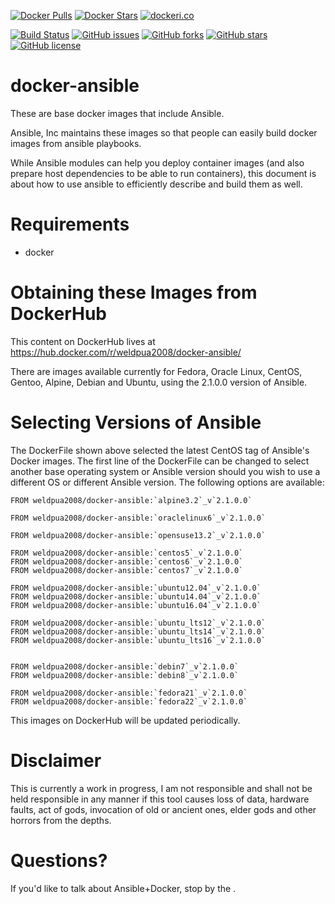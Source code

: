 [![Docker Pulls](https://img.shields.io/docker/pulls/mashape/kong.svg)](https://hub.docker.com/r/weldpua2008/docker-ansible/)
[![Docker Stars](https://img.shields.io/docker/stars/_/ubuntu.svg)](https://hub.docker.com/r/weldpua2008/docker-ansible/)
[![dockeri.co](http://dockeri.co/image/weldpua2008/docker-ansible)](https://hub.docker.com/r/weldpua2008/docker-ansible/)

[![Build Status](https://travis-ci.org/weldpua2008/docker-ansible.svg?branch=ansible_2.1.0.0)](https://travis-ci.org/weldpua2008/docker-ansible) [![GitHub issues](https://img.shields.io/github/issues/weldpua2008/docker-ansible.svg)](https://github.com/weldpua2008/docker-ansible/issues) [![GitHub forks](https://img.shields.io/github/forks/weldpua2008/docker-ansible.svg)](https://github.com/weldpua2008/docker-ansible/network) [![GitHub stars](https://img.shields.io/github/stars/weldpua2008/docker-ansible.svg)](https://github.com/weldpua2008/docker-ansible/stargazers) [![GitHub license](https://img.shields.io/badge/license-MIT-blue.svg)](https://raw.githubusercontent.com/weldpua2008/docker-ansible/master/LICENSE) 

docker-ansible
===================
These are base docker images that include Ansible.  

Ansible, Inc maintains these images so that people can easily build docker images from ansible playbooks.

While Ansible modules can help you deploy container images (and also prepare host dependencies to be able to run containers), this document is about how to use ansible to efficiently describe and build them as well.

Requirements
=====================================

* docker

Obtaining these Images from DockerHub
=====================================

This content on DockerHub lives at https://hub.docker.com/r/weldpua2008/docker-ansible/

There are images available currently for Fedora, Oracle Linux, CentOS, Gentoo, Alpine, Debian and Ubuntu, using the 2.1.0.0 version of Ansible.

Selecting Versions of Ansible
=============================
The DockerFile shown above selected the latest CentOS tag of Ansible's Docker images.
The first line of the DockerFile can be changed to select another base operating system or Ansible version should you wish to use a different OS or different Ansible version.
The following options are available:

    FROM weldpua2008/docker-ansible:`alpine3.2`_v`2.1.0.0`
    
    FROM weldpua2008/docker-ansible:`oraclelinux6`_v`2.1.0.0`
    
    FROM weldpua2008/docker-ansible:`opensuse13.2`_v`2.1.0.0`

    FROM weldpua2008/docker-ansible:`centos5`_v`2.1.0.0`
    FROM weldpua2008/docker-ansible:`centos6`_v`2.1.0.0`
    FROM weldpua2008/docker-ansible:`centos7`_v`2.1.0.0`
    
    FROM weldpua2008/docker-ansible:`ubuntu12.04`_v`2.1.0.0`
    FROM weldpua2008/docker-ansible:`ubuntu14.04`_v`2.1.0.0`
    FROM weldpua2008/docker-ansible:`ubuntu16.04`_v`2.1.0.0`

    FROM weldpua2008/docker-ansible:`ubuntu_lts12`_v`2.1.0.0`
    FROM weldpua2008/docker-ansible:`ubuntu_lts14`_v`2.1.0.0`
    FROM weldpua2008/docker-ansible:`ubuntu_lts16`_v`2.1.0.0`


    FROM weldpua2008/docker-ansible:`debin7`_v`2.1.0.0`
    FROM weldpua2008/docker-ansible:`debin8`_v`2.1.0.0`

    FROM weldpua2008/docker-ansible:`fedora21`_v`2.1.0.0`
    FROM weldpua2008/docker-ansible:`fedora22`_v`2.1.0.0`
    
This images on DockerHub will be updated periodically.

Disclaimer
=============================

This is currently a work in progress, I am not responsible and shall not
be held responsible in any manner if this tool causes loss of data, hardware
faults, act of gods, invocation of old or ancient ones, elder gods and other
horrors from the depths.

Questions?
==========

If you'd like to talk about Ansible+Docker, stop by the .
